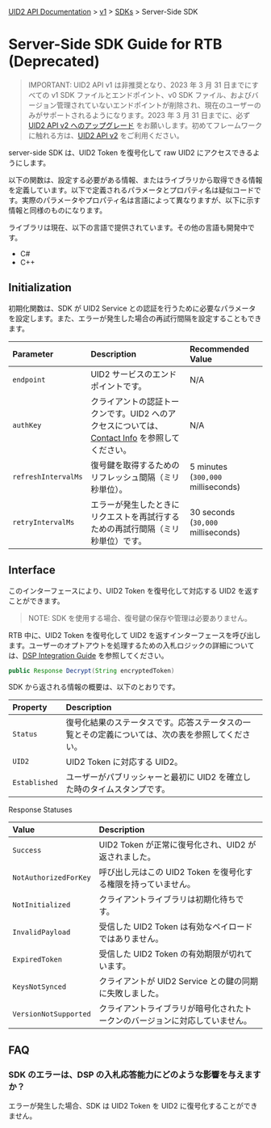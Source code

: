 [UID2 API Documentation](../../README.md) > [v1](../README.md) > [SDKs](./README.md) > Server-Side SDK

# Server-Side SDK Guide for RTB (Deprecated)

> IMPORTANT: UID2 API v1 は非推奨となり、2023 年 3 月 31 日までにすべての v1 SDK ファイルとエンドポイント、v0 SDK ファイル、およびバージョン管理されていないエンドポイントが削除され、現在のユーザーのみがサポートされるようになります。2023 年 3 月 31 日までに、必ず [UID2 API v2 へのアップグレード](../../v2/upgrades/upgrade-guide.md) をお願いします。初めてフレームワークに触れる方は、[UID2 API v2](../../v2/summary-doc-v2.md) をご利用ください。

server-side SDK は、UID2 Token を復号化して raw UID2 にアクセスできるようにします。

以下の関数は、設定する必要がある情報、またはライブラリから取得できる情報を定義しています。以下で定義されるパラメータとプロパティ名は疑似コードです。実際のパラメータやプロパティ名は言語によって異なりますが、以下に示す情報と同様のものになります。

ライブラリは現在、以下の言語で提供されています。その他の言語も開発中です。

- C#
- C++

## Initialization

初期化関数は、SDK が UID2 Service との認証を行うために必要なパラメータを設定します。また、エラーが発生した場合の再試行間隔を設定することもできます。

| Parameter           | Description                                                                                                                    | Recommended Value                  |
| :------------------ | :----------------------------------------------------------------------------------------------------------------------------- | :--------------------------------- |
| `endpoint`          | UID2 サービスのエンドポイントです。                                                                                            | N/A                                |
| `authKey`           | クライアントの認証トークンです。UID2 へのアクセスについては、[Contact Info](../../README.md#contact-info) を参照してください。 | N/A                                |
| `refreshIntervalMs` | 復号鍵を取得するためのリフレッシュ間隔（ミリ秒単位）。                                                                         | 5 minutes (`300,000` milliseconds) |
| `retryIntervalMs`   | エラーが発生したときにリクエストを再試行するための再試行間隔（ミリ秒単位）です。                                               | 30 seconds (`30,000` milliseconds) |

## Interface

このインターフェースにより、UID2 Token を復号化して対応する UID2 を返すことができます。

> NOTE: SDK を使用する場合、復号鍵の保存や管理は必要ありません。

RTB 中に、UID2 Token を復号化して UID2 を返すインターフェースを呼び出します。ユーザーのオプトアウトを処理するための入札ロジックの詳細については、[DSP Integration Guide](../guides/dsp-guide.md) を参照してください。

```java
public Response Decrypt(String encryptedToken)
```

SDK から返される情報の概要は、以下のとおりです。

| Property      | Description                                                                                      |
| :------------ | :----------------------------------------------------------------------------------------------- |
| `Status`      | 復号化結果のステータスです。応答ステータスの一覧とその定義については、次の表を参照してください。 |
| `UID2`        | UID2 Token に対応する UID2。                                                                     |
| `Established` | ユーザーがパブリッシャーと最初に UID2 を確立した時のタイムスタンプです。                         |

Response Statuses

| Value                 | Description                                                                  |
| :-------------------- | :--------------------------------------------------------------------------- |
| `Success`             | UID2 Token が正常に復号化され、UID2 が返されました。                         |
| `NotAuthorizedForKey` | 呼び出し元はこの UID2 Token を復号化する権限を持っていません。               |
| `NotInitialized`      | クライアントライブラリは初期化待ちです。                                     |
| `InvalidPayload`      | 受信した UID2 Token は有効なペイロードではありません。                       |
| `ExpiredToken`        | 受信した UID2 Token の有効期限が切れています。                               |
| `KeysNotSynced`       | クライアントが UID2 Service との鍵の同期に失敗しました。                     |
| `VersionNotSupported` | クライアントライブラリが暗号化されたトークンのバージョンに対応していません。 |

## FAQ

### SDK のエラーは、DSP の入札応答能力にどのような影響を与えますか？

エラーが発生した場合、SDK は UID2 Token を UID2 に復号化することができません。
